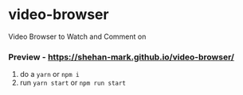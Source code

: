 # video-browser
Video Browser to Watch and Comment on
### Preview - https://shehan-mark.github.io/video-browser/


1. do a `yarn` or `npm i`
2. run `yarn start` or `npm run start`
